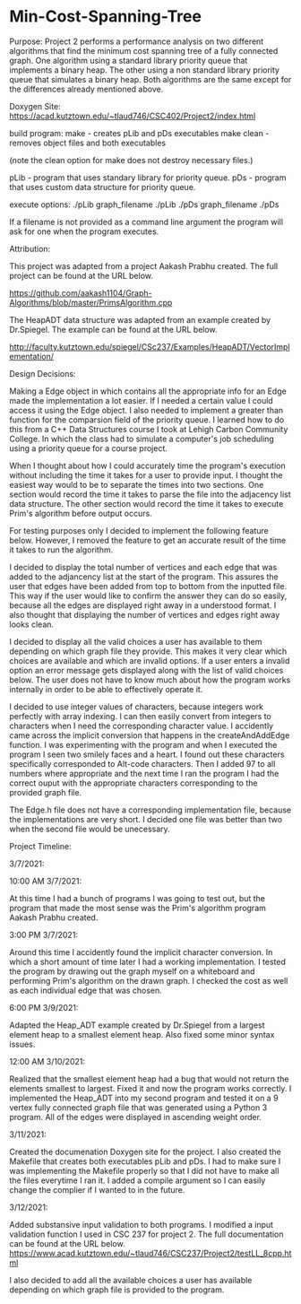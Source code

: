 # Min-Cost-Spanning-Tree

Purpose: Project 2 performs a performance analysis
on two different algorithms that find the minimum
cost spanning tree of a fully connected graph. 
One algorithm using a standard library priority 
queue that implements a binary heap. The other 
using a non standard library priority queue that 
simulates a binary heap. Both algorithms are the 
same except for the differences already mentioned above.

Doxygen Site:
https://acad.kutztown.edu/~tlaud746/CSC402/Project2/index.html

build program:
  make - creates pLib and pDs executables
  make clean - removes object files and both executables
  
  (note the clean option for make does not destroy necessary files.)

  pLib - program that uses standary library for priority queue.
  pDs  - program that uses custom data structure for priority
         queue.

execute options:
./pLib graph_filename
./pLib
./pDs graph_filename
./pDs

If a filename is not provided as a command line argument
the program will ask for one when the program executes.

Attribution:

This project was adapted from a project Aakash Prabhu
created. The full project can be found at the URL
below.

https://github.com/aakash1104/Graph-Algorithms/blob/master/PrimsAlgorithm.cpp

The HeapADT data structure was adapted from an example
created by Dr.Spiegel. The example can be found at the 
URL below.

http://faculty.kutztown.edu/spiegel/CSc237/Examples/HeapADT/VectorImplementation/

Design Decisions:

Making a Edge object in which contains all the appropriate
info for an Edge made the implementation a lot easier. If
I needed a certain value I could access it using the Edge
object. I also needed to implement a greater than function
for the comparsion field of the priority queue. I learned
how to do this from a C++ Data Structures course I took at
Lehigh Carbon Community College. In which the class had to 
simulate a computer's job scheduling using a priority
queue for a course project.

When I thought about how I could accurately time the program's
execution without including the time it takes for a user to provide
input. I thought the easiest way would to be to separate the times 
into two sections. One section would record the time it takes to 
parse the file into the adjacency list data structure. The other 
section would record the time it takes to execute Prim's algorithm 
before output occurs.

For testing purposes only I decided to implement the following feature
below. However, I removed the feature to get an accurate result of the
time it takes to run the algorithm.

I decided to display the total number of vertices and each edge that
was added to the adjancency list at the start of the program. 
This assures the user that edges have been added from top to bottom 
from the inputted file. This way if the user would like to confirm 
the answer they can do so easily, because all the edges are displayed 
right away in a understood format. I also thought that displaying 
the number of vertices and edges right away looks clean.

I decided to display all the valid choices a user has available to
them depending on which graph file they provide. This makes it very
clear which choices are available and which are invalid options. If
a user enters a invalid option an error message gets displayed along
with the list of valid choices below. The user does not have to know
much about how the program works internally in order to be able 
to effectively operate it.

I decided to use integer values of characters, because integers work
perfectly with array indexing. I can then easily convert from integers
to characters when I need the corresponding character value. I accidently
came across the implicit conversion that happens in the createAndAddEdge
function. I was experimenting with the program and when I executed the 
program I seen two smilely faces and a heart. I found out these characters
specifically corresponded to Alt-code characters. Then I added 97 to all
numbers where appropriate and the next time I ran the program I had the
correct ouput with the appropriate characters corresponding to the provided
graph file.

The Edge.h file does not have a corresponding implementation file, because the
implementations are very short. I decided one file was better than two when
the second file would be unecessary.

Project Timeline:

3/7/2021:

10:00 AM 3/7/2021:

At this time I had a bunch of programs I was going
to test out, but the program that made the most sense
was the Prim's algorithm program Aakash Prabhu created.

3:00 PM 3/7/2021:

Around this time I accidently found the implicit
character conversion. In which a short amount of time
later I had a working implementation. I tested the program
by drawing out the graph myself on a whiteboard and performing
Prim's algorithm on the drawn graph. I checked the cost as well
as each individual edge that was chosen.

6:00 PM 3/9/2021:

Adapted the Heap_ADT example created by Dr.Spiegel from a largest
element heap to a smallest element heap. Also fixed some minor
syntax issues.

12:00 AM 3/10/2021:

Realized that the smallest element heap had a bug that would not
return the elements smallest to largest. Fixed it and now the program
works correctly. I implemented the Heap_ADT into my second program 
and tested it on a 9 vertex fully connected graph file that was 
generated using a Python 3 program. All of the edges were displayed
in ascending weight order.

3/11/2021:

Created the documenation Doxygen site for the project. I also created 
the Makefile that creates both executables pLib and pDs. I had to make
sure I was implementing the Makefile properly so that I did not have
to make all the files everytime I ran it. I added a compile argument
so I can easily change the complier if I wanted to in the future.

3/12/2021:

Added substansive input validation to both programs. I modified a
input validation function I used in CSC 237 for project 2. The
full documentation can be found at the URL below.
https://www.acad.kutztown.edu/~tlaud746/CSC237/Project2/testLL_8cpp.html

I also decided to add all the available choices a user has available
depending on which graph file is provided to the program.

